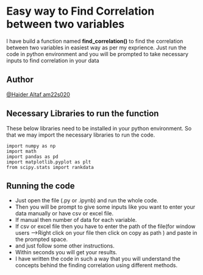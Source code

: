 #  Easy way to Find Correlation between two variables

I have build a function named  __find_correlation()__ to find the correlation between two variables in easiest way as per my exprience. Just run the code in python environment and you will be prompted to take necessary inputs to find correlation in your data

## Author
[@Haider Altaf am22s020](https://www.github.com/HaiderAltaf)
  

## Necessary Libraries to run the function
These below libraries need to be installed in your python environment. So that we may import the necessary libraries to run the code.

    import numpy as np
    import math
    import pandas as pd
    import matplotlib.pyplot as plt
    from scipy.stats import rankdata

## Running the code

- Just open the file (.py or .ipynb) and run the whole code.
- Then you will be prompt to give some inputs like you want to enter your data manually or have csv or excel file. 
- If manual then number of data for each variable.
- If csv or excel file then you have to enter the path of the file(for window users -->Right click on your file then click on copy as path ) and paste in the prompted space.
- and just follow some other instructions.
- Within seconds you will get your results.
- I have written the code in such a way that you will understand the concepts behind the finding correlation using different methods.
